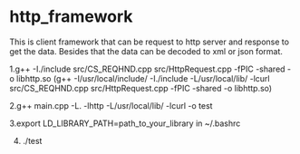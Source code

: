 # http_framework
This is client framework that can be request to http server and response to get the data. Besides that the data can be decoded to xml or json format.

1.g++ -I./include src/CS_REQHND.cpp src/HttpRequest.cpp -fPIC -shared -o libhttp.so
(g++ -I/usr/local/include/ -I./include -L/usr/local/lib/ -lcurl src/CS_REQHND.cpp src/HttpRequest.cpp -fPIC -shared -o libhttp.so)

2.g++ main.cpp -L. -lhttp -L/usr/local/lib/ -lcurl -o test

3.export LD_LIBRARY_PATH=path_to_your_library in ~/.bashrc

4. ./test
